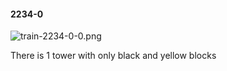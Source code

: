 #### 2234-0
![train-2234-0-0.png](https://github.com/lil-lab/nlvr/raw/master/nlvr/train/images/28/train-2234-0-0.png "train-2234-0-0.png")

There is 1 tower with only black and yellow blocks